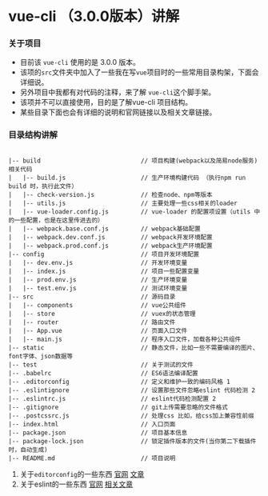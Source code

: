 # vue-cli （3.0.0版本）讲解


### 关于项目

- 目前该 `vue-cli` 使用的是 3.0.0 版本。
- 该项的`src`文件夹中加入了一些我在写`vue`项目时的一些常用目录构架，下面会详细说。
- 另外项目中我都有对代码的注释，来了解 `vue-cli`这个脚手架。
- 该项并不可以直接使用，目的是了解vue-cli 项目结构。
- 某些目录下面也会有详细的说明和官网链接以及相关文章链接。

### 目录结构讲解

```

|-- build                            // 项目构建(webpack以及简易node服务)相关代码
|   |-- build.js                     // 生产环境构建代码 （执行npm run build 时，执行此文件）
|   |-- check-version.js             // 检查node、npm等版本
|   |-- utils.js                     // 主要处理一些css相关的loader
|   |-- vue-loader.config.js         // vue-loader 的配置项设置（utils 中的一些配置，也是在这里传进去的）
|   |-- webpack.base.conf.js         // webpack基础配置
|   |-- webpack.dev.conf.js          // webpack开发环境配置
|   |-- webpack.prod.conf.js         // webpack生产环境配置
|-- config                           // 项目开发环境配置
|   |-- dev.env.js                   // 开发环境变量
|   |-- index.js                     // 项目一些配置变量
|   |-- prod.env.js                  // 生产环境变量
|   |-- test.env.js                  // 测试环境变量
|-- src                              // 源码目录
|   |-- components                   // vue公共组件
|   |-- store                        // vuex的状态管理
|   |-- router                       // 路由文件
|   |-- App.vue                      // 页面入口文件
|   |-- main.js                      // 程序入口文件，加载各种公共组件
|-- static                           // 静态文件，比如一些不需要编译的图片、font字体、json数据等
|-- test                             // 关于测试的文件
|-- .babelrc                         // ES6语法编译配置
|-- .editorconfig                    // 定义和维护一致的编码风格 1
|-- .eslintignore                    // 设置那些文件忽略eslint 代码检测 2
|-- .eslintrc.js                     // eslint代码检测配置 2
|-- .gitignore                       // git上传需要忽略的文件格式
|-- .postcssrc.js                    // 处理css 比如，给css加上兼容性前缀
|-- index.html                       // 入口页面
|-- package.json                     // 项目基本信息
|-- package-lock.json                // 锁定插件版本的文件(当你第二下载插件时，自动生成)
|-- README.md                        // 项目说明

```


1. 关于`editorconfig`的一些东西 [官网](http://editorconfig.org/)    [文章](https://www.cnblogs.com/xiaohuochai/p/7160067.html)
2. 关于eslint的一些东西 [官网](http://eslint.cn/docs/rules/)  [相关文章](http://cnodejs.org/topic/57c68052b4a3bca66bbddbdd)
